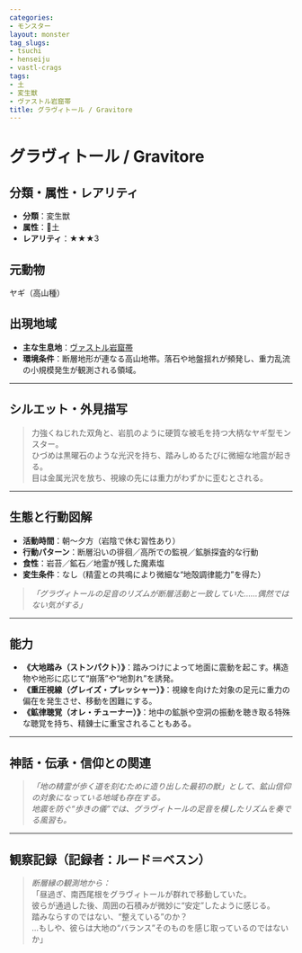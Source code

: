 ```yaml
---
categories:
- モンスター
layout: monster
tag_slugs:
- tsuchi
- henseiju
- vastl-crags
tags:
- 土
- 変生獣
- ヴァストル岩窟帯
title: グラヴィトール / Gravitore
---
```


# グラヴィトール / Gravitore

## 分類・属性・レアリティ
* **分類**：変生獣  
* **属性**：🌱土  
* **レアリティ**：★★★3

## 元動物
ヤギ（高山種）

## 出現地域
* **主な生息地**：[ヴァストル岩窟帯](../place/vastl_crags.md)  
* **環境条件**：断層地形が連なる高山地帯。落石や地盤揺れが頻発し、重力乱流の小規模発生が観測される領域。

---

## シルエット・外見描写
> 力強くねじれた双角と、岩肌のように硬質な被毛を持つ大柄なヤギ型モンスター。  
> ひづめは黒曜石のような光沢を持ち、踏みしめるたびに微細な地震が起きる。  
> 目は金属光沢を放ち、視線の先には重力がわずかに歪むとされる。

---

## 生態と行動図解
* **活動時間**：朝〜夕方（岩陰で休む習性あり）  
* **行動パターン**：断層沿いの徘徊／高所での監視／鉱脈探査的な行動  
* **食性**：岩苔／鉱石／地霊が残した魔素塩  
* **変生条件**：なし（精霊との共鳴により微細な“地殻調律能力”を得た）

> *「グラヴィトールの足音のリズムが断層活動と一致していた……偶然ではない気がする」*

---

## 能力
* **《大地踏み（ストンパクト）》**：踏みつけによって地面に震動を起こす。構造物や地形に応じて“崩落”や“地割れ”を誘発。  
* **《重圧視線（グレイズ・プレッシャー）》**：視線を向けた対象の足元に重力の偏在を発生させ、移動を困難にする。  
* **《鉱律聴覚（オレ・チューナー）》**：地中の鉱脈や空洞の振動を聴き取る特殊な聴覚を持ち、精錬士に重宝されることもある。

---

## 神話・伝承・信仰との関連
> *「地の精霊が歩く道を刻むために造り出した最初の獣」として、鉱山信仰の対象になっている地域も存在する。  
地震を防ぐ“歩きの儀”では、グラヴィトールの足音を模したリズムを奏でる風習も。*

---

## 観察記録（記録者：ルード＝ベスン）

> *断層縁の観測地から：*  
> 「昼過ぎ、南西尾根をグラヴィトールが群れで移動していた。  
> 彼らが通過した後、周囲の石積みが微妙に“安定”したように感じる。  
> 踏みならすのではない、“整えている”のか？  
> …もしや、彼らは大地の“バランス”そのものを感じ取っているのではないか」